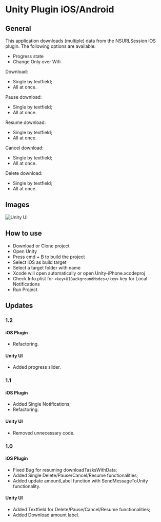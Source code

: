 # Unity Plugin iOS/Android


## General

This application downloads (multiple) data from the NSURLSession iOS plugin.
The following options are available: 

- Progress state
- Change Only over Wifi

Download:
- Single by textfield;
- All at once.

Pause download:
- Single by textfield;
- All at once.

Resume download:
- Single by textfield;
- All at once.

Cancel download:
- Single by textfield;
- All at once.

Delete download:
- Single by textfield;
- All at once.

## Images

![Unity UI](https://raw.githubusercontent.com/MediaMonksMobile/iOSUnityDownloadPlugin/master/Screenshots/UnityUI.PNG)

## How to use

- Download or Clone project
- Open Unity
- Press cmd + B to build the project
- Select iOS as build target
- Select a target folder with name
- Xcode will open automatically or open Unity-iPhone.xcodeproj
- Check Info.plist for `<key>UIBackgroundModes</key>` key for Local Notifications 
- Run Project

## Updates

### 1.2

#### iOS Plugin
- Refactoring.

#### Unity UI
- Added progress slider.

### 1.1

#### iOS Plugin
- Added Single Notifications;
- Refactoring.

#### Unity UI
- Removed unnecessary code.

### 1.0

#### iOS Plugin
- Fixed Bug for resuming downloadTasksWithData;
- Added Single Delete/Pause/Cancel/Resume functionalities;
- Added update amountLabel function with SendMessageToUnity functionality.

#### Unity UI
- Added Textfield for Delete/Pause/Cancel/Resume functionalities;
- Added Download amount label.
